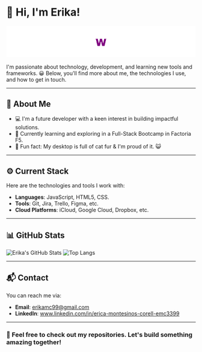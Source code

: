 # 👋 Hi, I'm Erika!
![Typing Animation](https://github.com/erikamc99/RepoPrueba/blob/main/src/github_profile_welcome.gif)

I'm passionate about technology, development, and learning new tools and frameworks. 😀 
Below, you'll find more about me, the technologies I use, and how to get in touch. 

---

## 📌 About Me
- 💻 I'm a future developer with a keen interest in building impactful solutions.
- 🌱 Currently learning and exploring in a Full-Stack Bootcamp in Factoria F5.
- 🌟 Fun fact: My desktop is full of cat fur & I'm proud of it. 😺

---

## ⚙️ Current Stack
Here are the technologies and tools I work with:

- **Languages**: JavaScript, HTML5, CSS.
- **Tools**: Git, Jira, Trello, Figma, etc.
- **Cloud Platforms**: iCloud, Google Cloud, Dropbox, etc.

---

## 📊 GitHub Stats
![Erika's GitHub Stats](https://github-readme-stats.vercel.app/api?username=erikamc99&show_icons=true&theme=radical)      ![Top Langs](https://github-readme-stats.vercel.app/api/top-langs/?username=erikamc99&layout=compact&theme=radical)

---

## 📬 Contact
You can reach me via:

- **Email**: [erikamc99@gmail.com](mailto:erikamc99@gmail.com)
- **LinkedIn**: www.linkedin.com/in/erica-montesinos-corell-emc3399

---

### 🚀 Feel free to check out my repositories. Let's build something amazing together!
